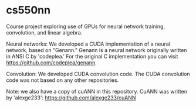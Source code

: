 # cs550nn

Course project exploring use of GPUs for neural network training, convolution, and linear algebra. 

Neural networks: We developed a CUDA implementation of a neural network, based on "Genann." Genann is a neural network originally written in ANSI C by 'codeplea.' For the original C implementation you can visit https://github.com/codeplea/genann.

Convolution: We developed CUDA convolution code. The CUDA convolution code was not based on any other repositories.

Note: we also have a copy of cuANN in this repository. CuANN was written by 'alexge233': https://github.com/alexge233/cuANN
